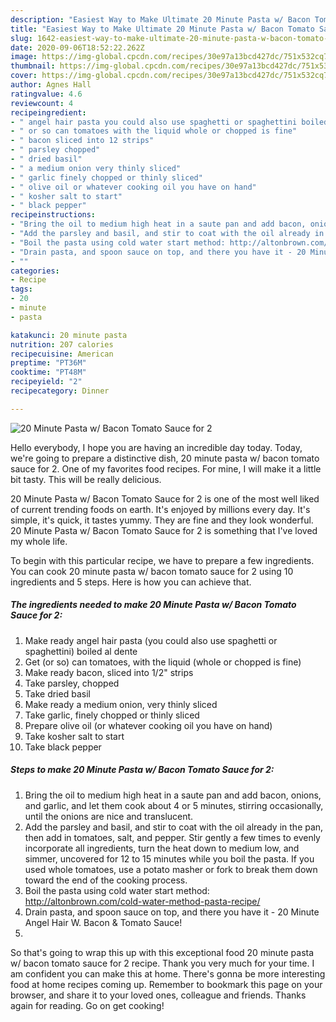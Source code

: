 ```yaml
---
description: "Easiest Way to Make Ultimate 20 Minute Pasta w/ Bacon Tomato Sauce for 2"
title: "Easiest Way to Make Ultimate 20 Minute Pasta w/ Bacon Tomato Sauce for 2"
slug: 1642-easiest-way-to-make-ultimate-20-minute-pasta-w-bacon-tomato-sauce-for-2
date: 2020-09-06T18:52:22.262Z
image: https://img-global.cpcdn.com/recipes/30e97a13bcd427dc/751x532cq70/20-minute-pasta-w-bacon-tomato-sauce-for-2-recipe-main-photo.jpg
thumbnail: https://img-global.cpcdn.com/recipes/30e97a13bcd427dc/751x532cq70/20-minute-pasta-w-bacon-tomato-sauce-for-2-recipe-main-photo.jpg
cover: https://img-global.cpcdn.com/recipes/30e97a13bcd427dc/751x532cq70/20-minute-pasta-w-bacon-tomato-sauce-for-2-recipe-main-photo.jpg
author: Agnes Hall
ratingvalue: 4.6
reviewcount: 4
recipeingredient:
- " angel hair pasta you could also use spaghetti or spaghettini boiled al dente"
- " or so can tomatoes with the liquid whole or chopped is fine"
- " bacon sliced into 12 strips"
- " parsley chopped"
- " dried basil"
- " a medium onion very thinly sliced"
- " garlic finely chopped or thinly sliced"
- " olive oil or whatever cooking oil you have on hand"
- " kosher salt to start"
- " black pepper"
recipeinstructions:
- "Bring the oil to medium high heat in a saute pan and add bacon, onions, and garlic, and let them cook about 4 or 5 minutes, stirring occasionally, until the onions are nice and translucent."
- "Add the parsley and basil, and stir to coat with the oil already in the pan, then add in tomatoes, salt, and pepper. Stir gently a few times to evenly incorporate all ingredients, turn the heat down to medium low, and simmer, uncovered for 12 to 15 minutes while you boil the pasta. If you used whole tomatoes, use a potato masher or fork to break them down toward the end of the cooking process."
- "Boil the pasta using cold water start method: http://altonbrown.com/cold-water-method-pasta-recipe/"
- "Drain pasta, and spoon sauce on top, and there you have it - 20 Minute Angel Hair W. Bacon &amp; Tomato Sauce!"
- ""
categories:
- Recipe
tags:
- 20
- minute
- pasta

katakunci: 20 minute pasta 
nutrition: 207 calories
recipecuisine: American
preptime: "PT36M"
cooktime: "PT48M"
recipeyield: "2"
recipecategory: Dinner

---
```



![20 Minute Pasta w/ Bacon Tomato Sauce for 2](https://img-global.cpcdn.com/recipes/30e97a13bcd427dc/751x532cq70/20-minute-pasta-w-bacon-tomato-sauce-for-2-recipe-main-photo.jpg)

Hello everybody, I hope you are having an incredible day today. Today, we're going to prepare a distinctive dish, 20 minute pasta w/ bacon tomato sauce for 2. One of my favorites food recipes. For mine, I will make it a little bit tasty. This will be really delicious.

20 Minute Pasta w/ Bacon Tomato Sauce for 2 is one of the most well liked of current trending foods on earth. It's enjoyed by millions every day. It's simple, it's quick, it tastes yummy. They are fine and they look wonderful. 20 Minute Pasta w/ Bacon Tomato Sauce for 2 is something that I've loved my whole life.




To begin with this particular recipe, we have to prepare a few ingredients. You can cook 20 minute pasta w/ bacon tomato sauce for 2 using 10 ingredients and 5 steps. Here is how you can achieve that.

<!--inarticleads1-->

##### The ingredients needed to make 20 Minute Pasta w/ Bacon Tomato Sauce for 2:

1. Make ready  angel hair pasta (you could also use spaghetti or spaghettini) boiled al dente
1. Get  (or so) can tomatoes, with the liquid (whole or chopped is fine)
1. Make ready  bacon, sliced into 1/2&#34; strips
1. Take  parsley, chopped
1. Take  dried basil
1. Make ready  a medium onion, very thinly sliced
1. Take  garlic, finely chopped or thinly sliced
1. Prepare  olive oil (or whatever cooking oil you have on hand)
1. Take  kosher salt to start
1. Take  black pepper




<!--inarticleads2-->

##### Steps to make 20 Minute Pasta w/ Bacon Tomato Sauce for 2:

1. Bring the oil to medium high heat in a saute pan and add bacon, onions, and garlic, and let them cook about 4 or 5 minutes, stirring occasionally, until the onions are nice and translucent.
1. Add the parsley and basil, and stir to coat with the oil already in the pan, then add in tomatoes, salt, and pepper. Stir gently a few times to evenly incorporate all ingredients, turn the heat down to medium low, and simmer, uncovered for 12 to 15 minutes while you boil the pasta. If you used whole tomatoes, use a potato masher or fork to break them down toward the end of the cooking process.
1. Boil the pasta using cold water start method: http://altonbrown.com/cold-water-method-pasta-recipe/
1. Drain pasta, and spoon sauce on top, and there you have it - 20 Minute Angel Hair W. Bacon &amp; Tomato Sauce!
1. 




So that's going to wrap this up with this exceptional food 20 minute pasta w/ bacon tomato sauce for 2 recipe. Thank you very much for your time. I am confident you can make this at home. There's gonna be more interesting food at home recipes coming up. Remember to bookmark this page on your browser, and share it to your loved ones, colleague and friends. Thanks again for reading. Go on get cooking!
